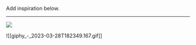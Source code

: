 Add inspiration below.

---

  

[](https://www.notion.soundefined)

[![](https://www.notion.so)](https://www.notion.so)

[](https://www.notion.soundefined)

![[giphy_-_2023-03-28T182349.167.gif]]

[](https://www.notion.soundefined)

[](https://www.notion.soundefined)